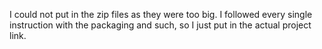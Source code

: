 I could not put in the zip files as they were too big. I followed every single instruction with the packaging and such, so I just put in the actual project link. 
